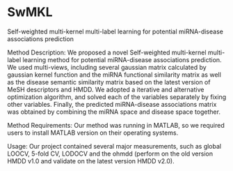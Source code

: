# SwMKL
Self-weighted multi-kernel multi-label learning for potential miRNA-disease associations prediction

Method Description:
We proposed a novel Self-weighted multi-kernel multi-label learning method for potential miRNA-disease associations prediction. We used multi-views, including several gaussian matrix calculated by gaussian kernel function and the miRNA functional similarity matrix as well as the disease semantic similarity matrix based on the latest version of MeSH descriptors and HMDD. We adopted a iterative and alternative optimization algorithm, and solved each of the variables separately by fixing other variables. Finally, the predicted miRNA-disease associations matrix was obtained by combining the miRNA space and disease space together.

Method Requirements:
Our method was running in MATLAB, so we required users to install MATLAB version on their operating systems.

Usage:
Our project contained several major measurements, such as global LOOCV, 5-fold CV, LODOCV and the ohmdd (perform on the old version HMDD v1.0 and validate on the latest version HMDD v2.0). 
